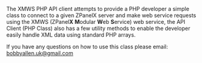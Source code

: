 The XMWS PHP API client attempts to provide a PHP developer a simple class to connect to a given ZPanelX server and make web service requests using the XMWS (ZPanel**X** **M**odular **W**eb **S**ervice) web service, the API Client (PHP Class) also has a few utility methods to enable the developer easily handle XML data using standard PHP arrays.

If you have any questions on how to use this class please email: bobbyallen.uk@gmail.com
